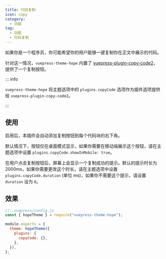 ```yaml
---
title: 代码复制
icon: copy
category:
  - 功能
tag:
  - 功能
  - 代码复制
---
```


如果你是一个程序员，你可能希望你的用户能够一键复制你在正文中展示的代码。

针对这一情况，`vuepress-theme-hope` 内置了 [vuepress-plugin-copy-code2][copy-code2]，提供了一个复制按钮。

::: info

`vuepress-theme-hope` 将主题选项中的 `plugins.copyCode` 选项作为插件选项提供给 `vuepress-plugin-copy-code2`。

:::

<!-- more -->

## 使用

启用后，本插件会自动添加复制按钮到每个代码块的右下角。

默认情况下，按钮仅在桌面模式显示，如果你需要在移动端展示这个按钮，请在主题选项中设置 `plugins.copyCode.showInMobile: true`。

在用户点击复制按钮后，屏幕上会显示一个复制成功的提示。默认的提示时长为 2000ms，如果你需要更改这个时长，请在主题选项中设置 `plugins.copyCode.duration` (单位 ms)，如果你不需要这个提示，请设置 `duration` 设为 `0`。

## 效果

```js
// .vuepress/config.js
const { hopeTheme } = require("vuepress-theme-hope");

module.exports = {
  theme: hopeTheme({
    plugins: {
      copyCode: {},
    },
  }),
};
```

[copy-code2]: https://vuepress-theme-hope.github.io/v2/copy-code/zh/
